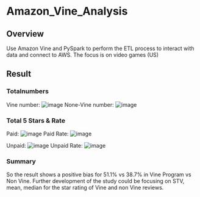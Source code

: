 # Amazon_Vine_Analysis
## Overview
Use Amazon Vine and PySpark to perform the ETL process to interact with data and connect to AWS.
The focus is on video games (US)
## Result
### Totalnumbers
Vine number:
![image](https://user-images.githubusercontent.com/93050182/159133930-608823b0-6416-4557-86ce-d366a0e96d42.png)
None-Vine number:
![image](https://user-images.githubusercontent.com/93050182/159133938-64de1ad2-baf7-41b0-b32c-cc16aa01c3d0.png)
### Total 5 Stars & Rate
Paid: 
![image](https://user-images.githubusercontent.com/93050182/159133997-035e6eb1-7cc0-41e1-adb1-eb29c95a5bdf.png)
Paid Rate:
![image](https://user-images.githubusercontent.com/93050182/159134032-dea77d49-fc49-4f8e-ab84-eda1f27b4b90.png)


Unpaid:
![image](https://user-images.githubusercontent.com/93050182/159134008-11c972dd-b78d-4d79-8689-f3139015db13.png)
Unpaid Rate:
![image](https://user-images.githubusercontent.com/93050182/159134046-3d201e82-b1b7-4cb8-bc46-80bdf9eea446.png)


### Summary
So the result shows a positive bias for 51.1% vs 38.7% in Vine Program vs Non Vine.
Further development of the study could be focusing on STV, mean, median for the star rating of Vine and non Vine reviews.

